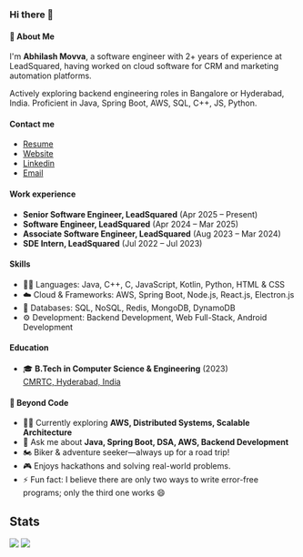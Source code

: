 
<!-- 
<p align="center">
  <img src="https://dynamic.brandcrowd.com/asset/logo/85f42d8f-d011-495b-86d6-13a7ed367e06/logo-search-grid-1x?v=637861100082100000&text=Abhilash+Movva&colorpalette=red" alt="Abhilash Movva" />
</p> 
-->

### Hi there 👋

#### 💬 About Me
I'm **Abhilash Movva**, a software engineer with 2+ years of experience at LeadSquared, having worked on cloud software for CRM and marketing automation platforms.

 Actively exploring backend engineering roles in Bangalore or Hyderabad, India. Proficient in Java, Spring Boot, AWS, SQL, C++, JS, Python.

#### Contact me
- [Resume]()
- [Website](https://abhim8.github.io/Portfolio)
- [Linkedin](https://www.linkedin.com/in/abhilashmovva)
- [Email](mailto:abhilash.movva@gmail.com)

#### Work experience
- **Senior Software Engineer, LeadSquared** (Apr 2025 – Present)
- **Software Engineer, LeadSquared** (Apr 2024 – Mar 2025)
- **Associate Software Engineer, LeadSquared** (Aug 2023 – Mar 2024)
- **SDE Intern, LeadSquared** (Jul 2022 – Jul 2023)

#### Skills
- 👨‍💻 Languages: Java, C++, C, JavaScript, Kotlin, Python, HTML & CSS 
- ☁️ Cloud & Frameworks: AWS, Spring Boot, Node.js, React.js, Electron.js
- 💽 Databases: SQL, NoSQL, Redis, MongoDB, DynamoDB
- ⚙️ Development: Backend Development, Web Full-Stack, Android Development

  
#### Education
- 🎓 **B.Tech in Computer Science & Engineering** (2023)  
  [CMRTC, Hyderabad, India](https://cmrtc.ac.in)

#### 🚀 Beyond Code
- 👨‍💻 Currently exploring **AWS, Distributed Systems, Scalable Architecture**  
- 💬 Ask me about **Java, Spring Boot, DSA, AWS, Backend Development**  
- 🏍️ Biker & adventure seeker—always up for a road trip!  
- 🎮 Enjoys hackathons and solving real-world problems.  
- ⚡ Fun fact: I believe there are only two ways to write error-free programs; only the third one works 😄  


<!-- ### Hey! 👋
I'm Abhilash Movva, a software engineer from India.

- 👥 SDE @LeadSquared, Bangalore

## Skills
- 👨‍💻 Java, C++, C, JavaScript, Kotlin, Python, PHP, HTML/CSS
- ⚙️ SpringBoot Framework, Node.js, React.js, Electron.js
- ⚙️ Web Full stack development, familar with Android development
- 💽 MySQL, SQL, Mongo

## Contact
- [abhilashmovva.tech](https://abhilashmovva.tech)
- [@abhilashmovva](https://www.linkedin.com/in/abhilash-movva-b979791a1) on LinkedIn
- [@abhilashmovva](https://www.instagram.com/abhilashmovva) on Instagram
- reach me on **abhilash.movva@gmail.com**

## About
- 🌱 I’m currently learning **AWS**.
- 💬 Ask me about **Java, **C++, and DSA**
- ⚡ Fun fact: I believe there are only two ways to write error-free programs; only the third one works 😄 
<be>
-->


<!-- <img align="right" alt="Coding" width="400" src="https://raw.githubusercontent.com/saimanoharhm/saimanoharhm/main/coding.webp"> -->
<!-- 👯 I’m looking to collaborate on -->
<!-- - 🤝 I’m looking for help with agd -->

<!-- <img align="left" src="https://github-readme-stats.vercel.app/api/top-langs?username=abhim8&show_icons=true&locale=en&layout=compact" alt="abhim8"/> -->

<!-- <img align="center" src="https://github-readme-stats.vercel.app/api?username=abhim8&show_icons=true&locale=en" alt="abhim8" /> -->
## Stats
![](https://roadmap.sh/card/wide/67702caa70129741a8c8e989?variant=dark)
![](https://github-readme-stats.vercel.app/api/top-langs?username=abhim8&show_icons=true&locale=en&layout=donut)
<!-- ![](https://github-readme-stats.vercel.app/api?username=abhim8&show_icons=true&locale=en) -->

<!-- <p> <img src="https://github-readme-stats.vercel.app/api?username=abhim8&&show_icons=true&title_color=ffffff&icon_color=bb2acf&text_color=daf7dc&bg_color=191919"> </p> -->

<!-- <p> <img align="center" src="https://github-readme-streak-stats.herokuapp.com/?user=abhim8&" alt="abhim8" /></p> -->
<br>


